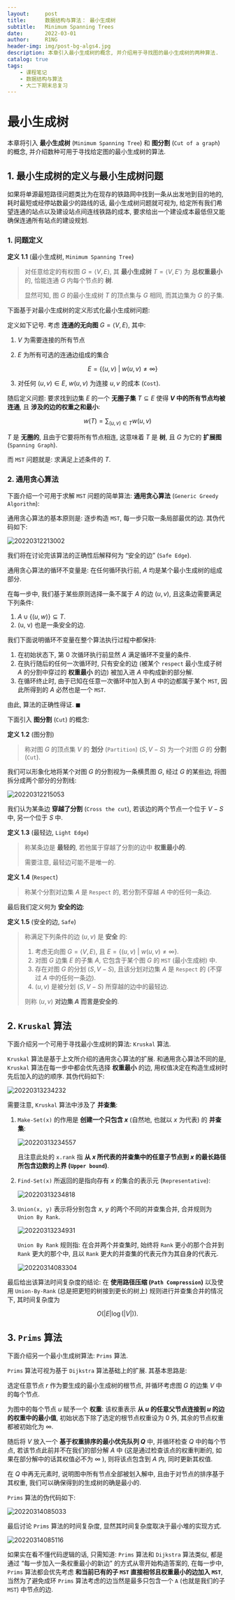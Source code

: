 ```yaml
---
layout:     post
title:      数据结构与算法： 最小生成树
subtitle:   Minimum Spanning Trees
date:       2022-03-01
author:     R1NG
header-img: img/post-bg-algs4.jpg
description: 本章引入最小生成树的概念, 并介绍用于寻找图的最小生成树的两种算法.
catalog: true
tags:
    - 课程笔记
    - 数据结构与算法
    - 大二下期末总复习
---
```


# 最小生成树

本章将引入 **最小生成树** (`Minimum Spanning Tree`) 和 **图分割** (`Cut of a graph`) 的概念, 并介绍数种可用于寻找给定图的最小生成树的算法. 

## 1. 最小生成树的定义与最小生成树问题

如果将单源最短路径问题类比为在现存的铁路网中找到一条从出发地到目的地的, 耗时最短或经停站数最少的路线的话, 最小生成树问题就可视为, 给定所有我们希望连通的站点以及建设站点间连线铁路的成本, 要求给出一个建设成本最低但又能确保连通所有站点的建设规划. 

### 1. 问题定义

**定义 1.1** (最小生成树, `Minimum Spanning Tree`)
> 对任意给定的有权图 $G = \langle V, E\rangle$, 其 **最小生成树** $T = \langle V, E' \rangle$ 为 **总权重最小** 的, 恰能连通 $G$ 内每个节点的 **树**. 
> 
> 显然可知, 图 $G$ 的最小生成树 $T$ 的顶点集与 $G$ 相同, 而其边集为 $G$ 的子集.

下面基于对最小生成树的定义形式化最小生成树问题:

定义如下记号. 考虑 **连通的无向图** $G = \langle V, E\rangle$, 其中:

1. $V$ 为需要连接的所有节点
2. $E$ 为所有可选的连通边组成的集合
   
   $$E = \{(u, v) ~ \vert ~ w(u, v) \neq \infty\}$$

3. 对任何 $(u, v) \in E$, $w(u, v)$ 为连接 $u, v$ 的成本 (`Cost`).

随后定义问题: 要求找到边集 $E$ 的一个 **无圈子集** $T \subseteq E$ 使得 **$V$ 中的所有节点均被连通**, 且 **涉及的边的权重之和最小**:

$$w(T) = \sum_{(u, v) \in T} w(u, v)$$

$T$ 是 **无圈的**, 且由于它要将所有节点相连, 这意味着 $T$ 是 **树**, 且 $G$ 为它的 **扩展图** (`Spanning Graph`).

而 `MST` 问题就是: 求满足上述条件的 $T$.

### 2. 通用贪心算法

下面介绍一个可用于求解 `MST` 问题的简单算法: **通用贪心算法** (`Generic Greedy Algorithm`):

通用贪心算法的基本原则是: 逐步构造 `MST`, 每一步只取一条局部最优的边. 其伪代码如下:

![20220312213002](https://cdn.jsdelivr.net/gh/KirisameR/KirisameR.github.io/img/blogpost_images/20220312213002.png)

我们将在讨论完该算法的正确性后解释何为 “安全的边” (`Safe Edge`).

通用贪心算法的循环不变量是: 在任何循环执行前, $A$ 均是某个最小生成树的组成部分. 

在每一步中, 我们基于某些原则选择一条不属于 $A$ 的边 $(u, v)$, 且这条边需要满足下列条件:

1. $A \cup \{(u, w)\} \subseteq T$.
2. (u, v) 也是一条安全的边.

我们下面说明循环不变量在整个算法执行过程中都保持:

1. 在初始状态下, 第 $0$ 次循环执行前显然 $A$ 满足循环不变量的条件.
2. 在执行随后的任何一次循环时, 只有安全的边 (被某个 `respect` 最小生成子树 $A$ 的分割中穿过的 **权重最小** 的边) 被加入进 $A$ 中构成新的部分解.
3. 在循环终止时, 由于已知在任意一次循环中加入到 $A$ 中的边都属于某个 `MST`, 因此所得到的 $A$ 必然也是一个 `MST`.

由此, 算法的正确性得证. $\blacksquare$

下面引入 **图分割** (`Cut`) 的概念:

**定义 1.2** (图分割)
> 称对图 $G$ 的顶点集 $V$ 的 **划分** (`Partition`) $(S, V-S)$ 为一个对图 $G$ 的 **分割** (`Cut`). 

我们可以形象化地将某个对图 $G$ 的分割视为一条横贯图 $G$, 经过 $G$ 的某些边, 将图拆分成两个部分的分割线:

![20220312215053](https://cdn.jsdelivr.net/gh/KirisameR/KirisameR.github.io/img/blogpost_images/20220312215053.png)

我们认为某条边 **穿越了分割** (`Cross the cut`), 若该边的两个节点一个位于 $V-S$ 中, 另一个位于 $S$ 中. 

**定义 1.3** (最轻边, `Light Edge`)
> 称某条边是 **最轻的**, 若他属于穿越了分割的边中 **权重最小的**.
> 
> 需要注意, 最轻边可能不是唯一的.

**定义 1.4** (`Respect`)
> 称某个分割对边集 $A$ 是 `Respect` 的, 若分割不穿越 $A$ 中的任何一条边. 

最后我们定义何为 **安全的边**:

**定义 1.5** (安全的边, `Safe`)
> 称满足下列条件的边 $(u, v)$ 是 **安全** 的:
> 1. 考虑无向图 $G = \langle V, E \rangle$, 且 $E =\lbrace(u, v) ~ \vert ~ w(u, v) \neq \infty \rbrace$.
> 2. 对图 $G$ 边集 $E$ 的子集 $A$, 它包含于某个图 $G$ 的 `MST`  (最小生成树) 中.
> 3. 存在对图 $G$ 的分划 $(S, V-S)$, 且该分划对边集 $A$ 是 `Respect` 的 (不穿过 $A$ 中的任何一条边).
> 4. $(u,v)$ 是被分划 $(S, V-S)$ 所穿越的边中的最轻边.
>
> 则称 $(u, v)$ **对边集 $A$ 而言是安全的**.

## 2. `Kruskal` 算法

下面介绍另一个可用于寻找最小生成树的算法: `Kruskal` 算法. 

`Kruskal` 算法是基于上文所介绍的通用贪心算法的扩展. 和通用贪心算法不同的是, `Kruskal` 算法在每一步中都会优先选择 **权重最小** 的边, 用权值决定在构造生成树时先后加入的边的顺序. 其伪代码如下:

![20220313234232](https://cdn.jsdelivr.net/gh/KirisameR/KirisameR.github.io/img/blogpost_images/20220313234232.png)

需要注意, `Kruskal` 算法中涉及了 **并查集**:

1. `Make-Set(x)` 的作用是 **创建一个只包含 $x$** (自然地, 也就以 $x$ 为代表) 的 **并查集**:
   
    ![20220313234557](https://cdn.jsdelivr.net/gh/KirisameR/KirisameR.github.io/img/blogpost_images/20220313234557.png)
    
    且注意此处的 `x.rank` 指 **从 $x$ 所代表的并查集中的任意子节点到 $x$ 的最长路径所包含边数的上界 (`Upper bound`)**.
    
2. `Find-Set(x)` 所返回的是指向存有 $x$ 的集合的表示元 (`Representative`):

    ![20220313234818](https://cdn.jsdelivr.net/gh/KirisameR/KirisameR.github.io/img/blogpost_images/20220313234818.png)

3. `Union(x, y)` 表示将分别包含 $x$, $y$ 的两个不同的并查集合并, 合并规则为 `Union By Rank`.

    ![20220313234931](https://cdn.jsdelivr.net/gh/KirisameR/KirisameR.github.io/img/blogpost_images/20220313234931.png)

    `Union By Rank` 规则指: 在合并两个并查集时, 始终将 `Rank` 更小的那个合并到 `Rank` 更大的那个中, 且以 `Rank` 更大的并查集的代表元作为其自身的代表元. 

    ![20220314083304](https://cdn.jsdelivr.net/gh/KirisameR/KirisameR.github.io/img/blogpost_images/20220314083304.png)

最后给出该算法时间复杂度的结论: 在 **使用路径压缩 (`Path Compression`)** 以及使用 `Union-By-Rank` (总是把更短的树接到更长的树上) 规则进行并查集合并的情况下, 其时间复杂度为 

$$O(\vert E\vert \log(\vert V\vert)).$$

## 3. `Prims` 算法

下面介绍另一个最小生成树算法: `Prims` 算法. 

`Prims` 算法可视为基于 `Dijkstra` 算法基础上的扩展. 其基本思路是: 

选定任意节点 $r$ 作为要生成的最小生成树的根节点, 并循环考虑图 $G$ 的边集 $V$ 中的每个节点. 

为图中的每个节点 $u$ 赋予一个 **权重**: 该权重表示 **从 $u$ 的任意父节点连接到 $u$ 的边的权重中的最小值**, 初始状态下除了选定的根节点权重设为 $0$ 外, 其余的节点权重都被初始化为 $\infty$. 

随后将 $V$ 放入一个 **基于权重排序的最小优先队列 $Q$** 中, 并循环检查 $Q$ 中的每个节点, 若该节点此前并不在我们的部分解 $A$ 中 (这是通过检查该点的权重判断的, 如果在部分解中的话其权值必不为 $\infty$ ), 则将该点包含到 $A$ 内, 同时更新其权值. 

在 $Q$ 中再无元素时, 说明图中所有节点全部被划入解中, 且由于对节点的排序基于其权重, 我们可以确保得到的生成树的确是最小的. 

`Prims` 算法的伪代码如下:

![20220314085033](https://cdn.jsdelivr.net/gh/KirisameR/KirisameR.github.io/img/blogpost_images/20220314085033.png)

最后讨论 `Prims` 算法的时间复杂度, 显然其时间复杂度取决于最小堆的实现方式.

![20220314085116](https://cdn.jsdelivr.net/gh/KirisameR/KirisameR.github.io/img/blogpost_images/20220314085116.png)

如果实在看不懂代码逻辑的话, 只需知道: `Prims` 算法和 `Dijkstra` 算法类似, 都是通过 “每一步加入一条权重最小的新边” 的方式从零开始构造答案的, 在每一步中, `Prims` 算法都会优先考虑 **和当前已有的子 `MST` 直接相邻且权重最小的边加入 `MST`**, 当然为了避免成环 `Prims` 算法考虑的边当然是最多只包含一个 `A` (也就是我们的子 `MST`) 中节点的边.

